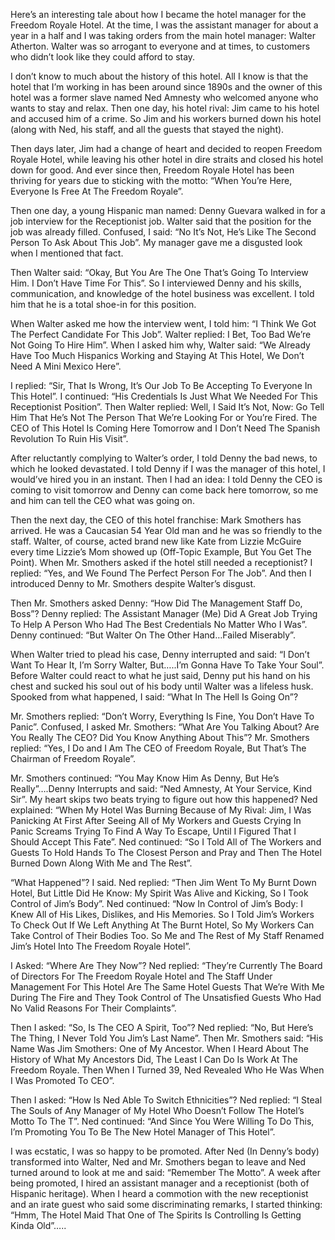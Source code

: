 Here’s an interesting tale about how I became the hotel manager for the Freedom Royale Hotel. At the time, I was the assistant manager for about a year in a half and I was taking orders from the main hotel manager: Walter Atherton. Walter was so arrogant to everyone and at times, to customers who didn’t look like they could afford to stay.

I don’t know to much about the history of this hotel. All I know is that the hotel that I’m working in has been around since 1890s and the owner of this hotel was a former slave named Ned Amnesty who welcomed anyone who wants to stay and relax. Then one day, his hotel rival: Jim came to his hotel and accused him of a crime. So Jim and his workers burned down his hotel (along with Ned, his staff, and all the guests that stayed the night).

Then days later, Jim had a change of heart and decided to reopen Freedom Royale Hotel, while leaving his other hotel in dire straits and closed his hotel down for good. And ever since then, Freedom Royale Hotel has been thriving for years due to sticking with the motto: “When You’re Here, Everyone Is Free At The Freedom Royale”.

Then one day, a young Hispanic man named: Denny Guevara walked in for a job interview for the Receptionist job. Walter said that the position for the job was already filled. Confused, I said: “No It’s Not, He’s Like The Second Person To Ask About This Job”. My manager gave me a disgusted look when I mentioned that fact.

Then Walter said: “Okay, But You Are The One That’s Going To Interview Him. I Don’t Have Time For This”. So I interviewed Denny and his skills, communication, and knowledge of the hotel business was excellent. I told him that he is a total shoe-in for this position.

When Walter asked me how the interview went, I told him: “I Think We Got The Perfect Candidate For This Job”. Walter replied: I Bet, Too Bad We’re Not Going To Hire Him”. When I asked him why, Walter said: “We Already Have Too Much Hispanics Working and Staying At This Hotel, We Don’t Need A Mini Mexico Here”.

I replied: “Sir, That Is Wrong, It’s Our Job To Be Accepting To Everyone In This Hotel”. I continued: “His Credentials Is Just What We Needed For This Receptionist Position”. Then Walter replied: Well, I Said It’s Not, Now: Go Tell Him That He’s Not The Person That We’re Looking For or You’re Fired. The CEO of This Hotel Is Coming Here Tomorrow and I Don’t Need The Spanish Revolution To Ruin His Visit”.

After reluctantly complying to Walter’s order, I told Denny the bad news, to which he looked devastated. I told Denny if I was the manager of this hotel, I would’ve hired you in an instant. Then I had an idea: I told Denny the CEO is coming to visit tomorrow and Denny can come back here tomorrow, so me and him can tell the CEO what was going on.

Then the next day, the CEO of this hotel franchise: Mark Smothers has arrived. He was a Caucasian 54 Year Old man and he was so friendly to the staff. Walter, of course, acted brand new like Kate from Lizzie McGuire every time Lizzie’s Mom showed up (Off-Topic Example, But You Get The Point). When Mr. Smothers asked if the hotel still needed a receptionist? I replied: “Yes, and We Found The Perfect Person For The Job”. And then I introduced Denny to Mr. Smothers despite Walter’s disgust.

Then Mr. Smothers asked Denny: “How Did The Management Staff Do, Boss”? Denny replied: The Assistant Manager (Me) Did A Great Job Trying To Help A Person Who Had The Best Credentials No Matter Who I Was”. Denny continued: “But Walter On The Other Hand…Failed Miserably”.

When Walter tried to plead his case, Denny interrupted and said: “I Don’t Want To Hear It, I’m Sorry Walter, But…..I’m Gonna Have To Take Your Soul”. Before Walter could react to what he just said, Denny put his hand on his chest and sucked his soul out of his body until Walter was a lifeless husk. Spooked from what happened, I said: “What In The Hell Is Going On”?

Mr. Smothers replied: “Don’t Worry, Everything Is Fine, You Don’t Have To Panic”. Confused, I asked Mr. Smothers: “What Are You Talking About? Are You Really The CEO? Did You Know Anything About This”? Mr. Smothers replied: “Yes, I Do and I Am The CEO of Freedom Royale, But That’s The Chairman of Freedom Royale”.

Mr. Smothers continued: “You May Know Him As Denny, But He’s Really”….Denny Interrupts and said: “Ned Amnesty, At Your Service, Kind Sir”. My heart skips two beats trying to figure out how this happened? Ned explained: “When My Hotel Was Burning Because of My Rival: Jim, I Was Panicking At First After Seeing All of My Workers and Guests Crying In Panic Screams Trying To Find A Way To Escape, Until I Figured That I Should Accept This Fate”. Ned continued: “So I Told All of The Workers and Guests To Hold Hands To The Closest Person and Pray and Then The Hotel Burned Down Along With Me and The Rest”.

“What Happened”? I said. Ned replied: “Then Jim Went To My Burnt Down Hotel, But Little Did He Know: My Spirit Was Alive and Kicking, So I Took Control of Jim’s Body”. Ned continued: “Now In Control of Jim’s Body: I Knew All of His Likes, Dislikes, and His Memories. So I Told Jim’s Workers To Check Out If We Left Anything At The Burnt Hotel, So My Workers Can Take Control of Their Bodies Too. So Me and The Rest of My Staff Renamed Jim’s Hotel Into The Freedom Royale Hotel”.

I Asked: “Where Are They Now”? Ned replied: “They’re Currently The Board of Directors For The Freedom Royale Hotel and The Staff Under Management For This Hotel Are The Same Hotel Guests That We’re With Me During The Fire and They Took Control of The Unsatisfied Guests Who Had No Valid Reasons For Their Complaints”. 

Then I asked: “So, Is The CEO A Spirit, Too”? Ned replied: “No, But Here’s The Thing, I Never Told You Jim’s Last Name”. Then Mr. Smothers said: “His Name Was Jim Smothers: One of My Ancestor. When I Heard About The History of What My Ancestors Did, The Least I Can Do Is Work At The Freedom Royale. Then When I Turned 39, Ned Revealed Who He Was When I Was Promoted To CEO”.

Then I asked: “How Is Ned Able To Switch Ethnicities”? Ned replied: “I Steal The Souls of Any Manager of My Hotel Who Doesn’t Follow The Hotel’s Motto To The T”. Ned continued: “And Since You Were Willing To Do This, I’m Promoting You To Be The New Hotel Manager of This Hotel”.

I was ecstatic, I was so happy to be promoted. After Ned (In Denny’s body) transformed into Walter, Ned and Mr. Smothers began to leave and Ned turned around to look at me and said: “Remember The Motto”. A week after being promoted, I hired an assistant manager and a receptionist (both of Hispanic heritage). When I heard a commotion with the new receptionist and an irate guest who said some discriminating remarks, I started thinking: “Hmm, The Hotel Maid That One of The Spirits Is Controlling Is Getting Kinda Old”….. 